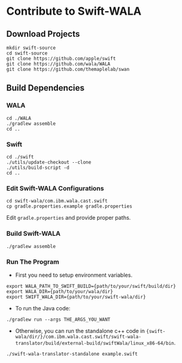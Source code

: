 # Contribute to Swift-WALA


## Download Projects

```
mkdir swift-source
cd swift-source
git clone https://github.com/apple/swift
git clone https://github.com/wala/WALA
git clone https://github.com/themaplelab/swan
```

## Build Dependencies


### WALA

```
cd ./WALA
./gradlew assemble
cd ..
```

### Swift

```
cd ./swift
./utils/update-checkout --clone
./utils/build-script -d
cd ..
```


### Edit Swift-WALA Configurations

```
cd swift-wala/com.ibm.wala.cast.swift
cp gradle.properties.example gradle.properties
```

Edit `gradle.properties` and provide proper paths.


### Build Swift-WALA

```
./gradlew assemble
```


### Run The Program


- First you need to setup environment variables.

```
export WALA_PATH_TO_SWIFT_BUILD={path/to/your/swift/build/dir}
export WALA_DIR={path/to/your/wala/dir}
export SWIFT_WALA_DIR={path/to/your/swift-wala/dir}
```


- To run the Java code:

`./gradlew run --args THE_ARGS_YOU_WANT`


- Otherwise, you can run the standalone c++ code in `{swift-wala/dir/}/com.ibm.wala.cast.swift/swift-wala-translator/build/external-build/swiftWala/linux_x86-64/bin`.

```
./swift-wala-translator-standalone example.swift
```

